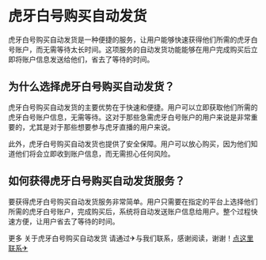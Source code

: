# 虎牙白号购买自动发货

虎牙白号购买自动发货是一种便捷的服务，让用户能够快速获得他们所需的虎牙白号账户，而无需等待太长时间。这项服务的自动发货功能能够在用户完成购买后立即将账户信息发送给他们，省去了等待的时间。

## 为什么选择虎牙白号购买自动发货？

虎牙白号购买自动发货的主要优势在于快速和便捷。用户可以立即获取他们所需的虎牙白号账户信息，无需等待。这对于那些急需虎牙白号账户的用户来说是非常重要的，尤其是对于那些想要参与虎牙直播的用户来说。

此外，虎牙白号购买自动发货也提供了安全保障。用户可以放心购买，因为他们知道他们将会立即收到账户信息，而无需担心任何风险。

## 如何获得虎牙白号购买自动发货服务？

要获得虎牙白号购买自动发货服务非常简单。用户只需要在指定的平台上选择他们所需的虎牙白号账户，完成购买后，系统将自动发送账户信息给用户。整个过程快速方便，让用户省去了等待的时间。

更多 关于虎牙白号购买自动发货 请通过✈与我们联系，感谢阅读，谢谢！[点这里联系✈](https://lm.k02.cc)